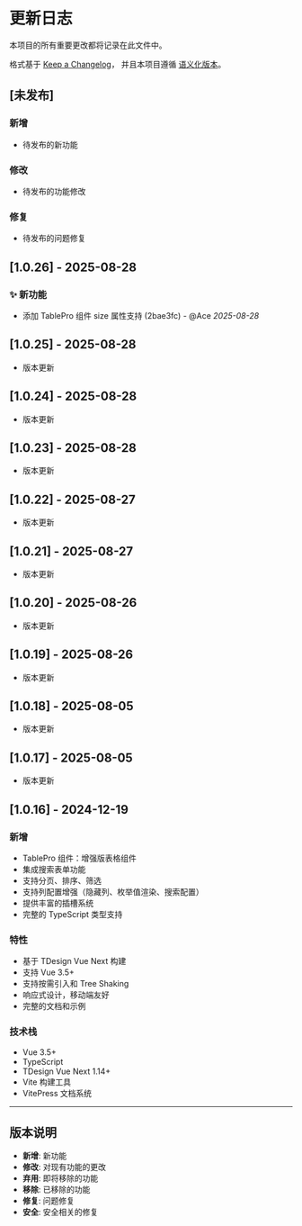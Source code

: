# 更新日志

本项目的所有重要更改都将记录在此文件中。

格式基于 [Keep a Changelog](https://keepachangelog.com/zh-CN/1.0.0/)，
并且本项目遵循 [语义化版本](https://semver.org/lang/zh-CN/)。

## [未发布]

### 新增

- 待发布的新功能

### 修改

- 待发布的功能修改

### 修复

- 待发布的问题修复

## [1.0.26] - 2025-08-28

### ✨ 新功能

- 添加 TablePro 组件 size 属性支持 (2bae3fc) - @Ace _2025-08-28_

## [1.0.25] - 2025-08-28

- 版本更新

## [1.0.24] - 2025-08-28

- 版本更新

## [1.0.23] - 2025-08-28

- 版本更新

## [1.0.22] - 2025-08-27

- 版本更新

## [1.0.21] - 2025-08-27

- 版本更新

## [1.0.20] - 2025-08-26

- 版本更新

## [1.0.19] - 2025-08-26

- 版本更新

## [1.0.18] - 2025-08-05

- 版本更新

## [1.0.17] - 2025-08-05

- 版本更新

## [1.0.16] - 2024-12-19

### 新增

- TablePro 组件：增强版表格组件
- 集成搜索表单功能
- 支持分页、排序、筛选
- 支持列配置增强（隐藏列、枚举值渲染、搜索配置）
- 提供丰富的插槽系统
- 完整的 TypeScript 类型支持

### 特性

- 基于 TDesign Vue Next 构建
- 支持 Vue 3.5+
- 支持按需引入和 Tree Shaking
- 响应式设计，移动端友好
- 完整的文档和示例

### 技术栈

- Vue 3.5+
- TypeScript
- TDesign Vue Next 1.14+
- Vite 构建工具
- VitePress 文档系统

---

## 版本说明

- **新增**: 新功能
- **修改**: 对现有功能的更改
- **弃用**: 即将移除的功能
- **移除**: 已移除的功能
- **修复**: 问题修复
- **安全**: 安全相关的修复
